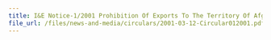 ```yaml
---
title: I&E Notice-1/2001 Prohibition Of Exports To The Territory Of Afghanistan Under Taliban Control - UNSC Resolution 1333 (2000)
file_url: /files/news-and-media/circulars/2001-03-12-Circular012001.pdf
---
```

